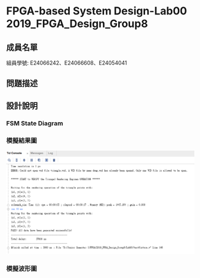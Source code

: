 # FPGA-based System Design-Lab00 2019_FPGA_Design_Group8

## 成員名單
組員學號: E24066242、E24066608、E24054041

## 問題描述

## 設計說明

### FSM State Diagram

### 模擬結果圖
![image](https://github.com/BlueBug12/2019_FPGA_Design_Group8/blob/master/Lab00/image/pass_message.PNG)
### 模擬波形圖
